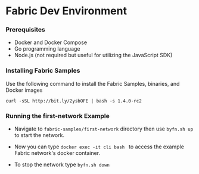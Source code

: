 # Fabric Dev Environment

### Prerequisites

* Docker and Docker Compose
* Go programming language
* Node.js (not required but useful for utilizing the JavaScript SDK)

### Installing Fabric Samples

Use the following command to install the Fabric Samples, binaries, and Docker images

```curl -sSL http://bit.ly/2ysbOFE | bash -s 1.4.0-rc2```

### Running the first-network Example

* Navigate to ```fabric-samples/first-network``` directory then use ```byfn.sh up``` to start the network.

* Now you can type ```docker exec -it cli bash ``` to access the example Fabric network's docker container.

* To stop the network type ```byfn.sh down```

